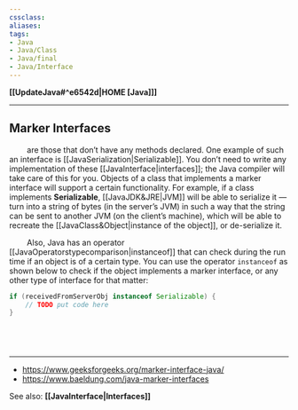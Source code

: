 ```yaml
---
cssclass:
aliases:
tags:
- Java
- Java/Class
- Java/final
- Java/Interface
---
```

**[[UpdateJava#^e6542d|HOME [Java]]]**

---
## Marker Interfaces
$\qquad$are those that don’t have any methods declared. One example of such an interface is [[JavaSerialization|Serializable]]. You don’t need to write any implementation of these [[JavaInterface|interfaces]]; the Java compiler will take care of this for you. Objects of a class that implements a marker interface will support a certain functionality. For example, if a class implements **Serializable**, [[JavaJDK&JRE|JVM]] will be able to serialize it — turn into a string of bytes (in the server’s JVM) in such a way that the string can be sent to another JVM (on the client’s machine), which will be able to recreate the [[JavaClass&Object|instance of the object]], or de-serialize it.

$\qquad$Also, Java has an operator [[JavaOperatorstypecomparison|instanceof]] that can check during the run time if an object is of a certain type. You can use the operator `instanceof` as shown below to check if the object implements a marker interface, or any other type of interface for that matter:
```java
if (receivedFromServerObj instanceof Serializable) {
	// TODO put code here
}
```

<br>

# 
---
- https://www.geeksforgeeks.org/marker-interface-java/
- https://www.baeldung.com/java-marker-interfaces

See also:
**[[JavaInterface|Interfaces]]**